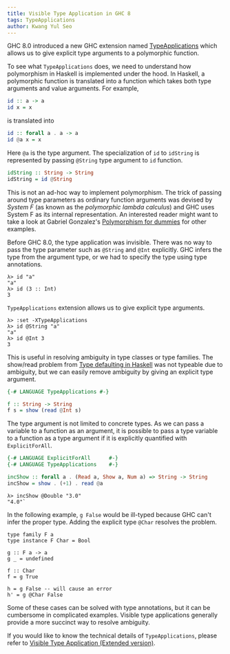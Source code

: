 ```yaml
---
title: Visible Type Application in GHC 8
tags: TypeApplications
author: Kwang Yul Seo
---
```

GHC 8.0 introduced a new GHC extension named [TypeApplications][TypeApplications] which allows us to give explicit type arguments to a polymorphic function.

To see what `TypeApplications` does, we need to understand how polymorphism in Haskell is implemented under the hood. In Haskell, a polymorphic function is translated into a function which takes both type arguments and value arguments. For example,

```haskell
id :: a -> a
id x = x
```

is translated into

```haskell
id :: forall a . a -> a
id @a x = x
```

Here `@a` is the type argument. The specialization of `id` to `idString` is represented by passing `@String` type argument to `id` function.

```haskell
idString :: String -> String
idString = id @String
```

This is not an ad-hoc way to implement polymorphism. The trick of passing around type parameters as ordinary function arguments was devised by *System F* (as known as the *polymorphic lambda calculus*) and GHC uses System F as its internal representation. An interested reader might want to take a look at Gabriel Gonzalez's [Polymorphism for dummies][polymorphism] for other examples.

Before GHC 8.0, the type application was invisible. There was no way to pass the type parameter such as `@String` and `@Int` explicitly. GHC infers the type from the argument type, or we had to specify the type using type annotations.

```
λ> id "a"
"a"
λ> id (3 :: Int)
3
```

`TypeApplications` extension allows us to give explicit type arguments.

```
λ> :set -XTypeApplications
λ> id @String "a"
"a"
λ> id @Int 3
3
```

This is useful in resolving ambiguity in type classes or type families. The show/read problem from [Type defaulting in Haskell][type-defaulting] was not typeable due to ambiguity, but we can easily remove ambiguity by giving an explicit type argument.

```haskell
{-# LANGUAGE TypeApplications #-}

f :: String -> String
f s = show (read @Int s)
```

The type argument is not limited to concrete types. As we can pass a variable to a function as an argument, it is possible to pass a type variable to a function as a type argument if it is explicitly quantified with `ExplicitForAll`.

```haskell
{-# LANGUAGE ExplicitForAll      #-}
{-# LANGUAGE TypeApplications    #-}

incShow :: forall a . (Read a, Show a, Num a) => String -> String
incShow = show . (+1) . read @a
```

```
λ> incShow @Double "3.0"
"4.0"`
```

In the following example, `g False` would be ill-typed because GHC can't infer the proper type. Adding the explicit type `@Char` resolves the problem.

```
type family F a
type instance F Char = Bool

g :: F a -> a
g _ = undefined

f :: Char
f = g True

h = g False -- will cause an error
h' = g @Char False
```

Some of these cases can be solved with type annotations, but it can be cumbersome in complicated examples. Visible type applications generally provide a more succinct way to resolve ambiguity.

If you would like to know the technical details of `TypeApplications`, please refer to [Visible Type Application (Extended version)][type-app-extended].

[TypeApplications]: https://ghc.haskell.org/trac/ghc/wiki/TypeApplication
[polymorphism]: http://www.haskellforall.com/2015/10/polymorphism-for-dummies.html
[type-defaulting]: https://kseo.github.io/posts/2017-01-04-type-defaulting-in-haskell.html
[type-app-extended]: https://www.seas.upenn.edu/~sweirich/papers/type-app-extended.pdf
